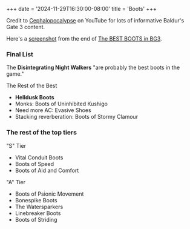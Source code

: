 +++
date = '2024-11-29T16:30:00-08:00'
title = 'Boots'
+++


Credit to [Cephalopocalypse](https://www.youtube.com/@Cephalopocalypse) on YouTube for lots of informative Baldur's Gate 3 content.

Here's a [screenshot](Cephalopocalypse%20final%20boots.png) from the end of [The BEST BOOTS in BG3](https://www.youtube.com/watch?v=K--zIJJJotI).

### Final List

The **Disintegrating Night Walkers** "are probably the best boots in the game."

The Rest of the Best

* **Helldusk Boots**
* Monks: Boots of Uninhibited Kushigo
* Need more AC: Evasive Shoes
* Stacking reverberation: Boots of Stormy Clamour

### The rest of the top tiers

"S" Tier

* Vital Conduit Boots
* Boots of Speed
* Boots of Aid and Comfort

"A" Tier

* Boots of Psionic Movement
* Bonespike Boots
* The Watersparkers
* Linebreaker Boots
* Boots of Striding
